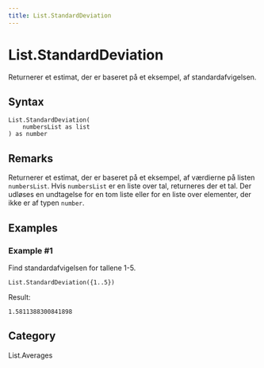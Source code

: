 ```yaml
---
title: List.StandardDeviation
---
```


# List.StandardDeviation


Returnerer et estimat, der er baseret på et eksempel, af standardafvigelsen.


## Syntax

```powerquery
List.StandardDeviation(
    numbersList as list
) as number
```


## Remarks

Returnerer et estimat, der er baseret på et eksempel, af værdierne på listen <code>numbersList</code>.    Hvis <code>numbersList</code> er en liste over tal, returneres der et tal.     Der udløses en undtagelse for en tom liste eller for en liste over elementer, der ikke er af typen <code>number</code>.


## Examples

### Example #1 
Find standardafvigelsen for tallene 1-5.
```powerquery
List.StandardDeviation({1..5})
```

Result: 
```powerquery
1.5811388300841898
```




## Category
List.Averages
